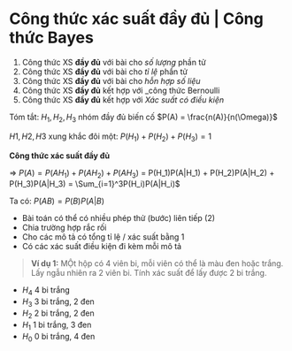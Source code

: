 # Công thức xác suất đầy đủ | Công thức Bayes

1. Công thức XS **đầy đủ** với bài cho _số lượng_ phần tử
2. Công thức XS **đầy đủ** với bài cho _tỉ lệ_ phẩn tử
3. Công thức XS **đầy đủ** với bài cho _hỗn hợp số liệu_
4. Công thức XS **đầy đủ** kết hợp với _công thức Bernoulli
5. Công thức XS **đầy đủ** kết hợp với _Xác suất có điều kiện_

Tóm tắt: $H_1, H_2, H_3$ nhóm đầy đủ biến cố
$P(A) = \frac{n(A)}{n(\Omega)}$

$H1, H2, H3$ xung khắc đôi một: $P(H_1) + P(H_2) + P(H_3) = 1$

**Công thức xác suất đầy đủ**

$\Rightarrow$ $P(A) = P(AH_1) + P(AH_2) + P(AH_3)$ = P(H_1)P(A|H_1) + P(H_2)P(A|H_2) + P(H_3)P(A|H_3) = \Sum_{i=1}^3P(H_i)P(A|H_i)$

Ta có: $P(AB) = P(B)P(A|B)$

- Bài toán có thể có nhiều phép thử (bước) liên tiếp (2)
- Chia trường hợp rắc rối
- Cho các mô tả có tổng tỉ lệ / xác suất bằng 1
- Có các xác suất điều kiện đi kèm mỗi mô tả

> **Ví dụ 1:** MỘt hộp có 4 viên bi, mỗi viên có thể là màu đen hoặc trắng. Lấy ngẫu nhiên ra 2 viên bi. Tính xác suất để lấy được 2 bi trắng.

- $H_4$ 4 bi trắng
- $H_3$ 3 bi trắng, 2 đen
- $H_2$ 2 bi trắng, 2 đen
- $H_1$ 1 bi trắng, 3 đen
- $H_0$ 0 bi trắng, 4 đen 

